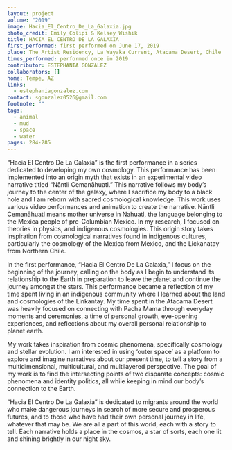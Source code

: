 ```yaml
---
layout: project
volume: "2019"
image: Hacia_El_Centro_De_La_Galaxia.jpg
photo_credit: Emily Colipi & Kelsey Wishik
title: HACIA EL CENTRO DE LA GALAXIA
first_performed: first performed on June 17, 2019
place: The Artist Residency, La Wayaka Current, Atacama Desert, Chile
times_performed: performed once in 2019
contributor: ESTEPHANIA GONZALEZ
collaborators: []
home: Tempe, AZ
links:
  - estephaniagonzalez.com
contact: sgonzalez0526@gmail.com
footnote: ""
tags:
  - animal
  - mud
  - space
  - water
pages: 284-285
---
```


“Hacia El Centro De La Galaxia” is the first performance in a series dedicated to developing my own cosmology. This performance has been implemented into an origin myth that exists in an experimental video narrative titled “Nāntli Cemanāhuatl.” This narrative follows my body’s journey to the center of the galaxy, where I sacrifice my body to a black hole and I am reborn with sacred cosmological knowledge. This work uses various video performances and animation to create the narrative. Nāntli Cemanāhuatl means mother universe in Nahuatl, the language belonging to the Mexica people of pre-Columbian Mexico. In my research, I focused on theories in physics, and indigenous cosmologies. This origin story takes inspiration from cosmological narratives found in indigenous cultures, particularly the cosmology of the Mexica from Mexico, and the Lickanatay from Northern Chile.

In the first performance, “Hacia El Centro De La Galaxia,” I focus on the beginning of the journey, calling on the body as I begin to understand its relationship to the Earth in preparation to leave the planet and continue the journey amongst the stars. This performance became a reflection of my time spent living in an indigenous community where I learned about the land and cosmologies of the Linkantay. My time spent in the Atacama Desert was heavily focused on connecting with Pacha Mama through everyday moments and ceremonies, a time of personal growth, eye-opening experiences, and reflections about my overall personal relationship to planet earth.

My work takes inspiration from cosmic phenomena, specifically cosmology and stellar evolution. I am interested in using ‘outer space’ as a platform to explore and imagine narratives about our present time, to tell a story from a multidimensional, multicultural, and multilayered perspective. The goal of my work is to find the intersecting points of two disparate concepts: cosmic phenomena and identity politics, all while keeping in mind our body’s connection to the Earth.

“Hacia El Centro De La Galaxia” is dedicated to migrants around the world who make dangerous journeys in search of more secure and prosperous futures, and to those who have had their own personal journey in life, whatever that may be. We are all a part of this world, each with a story to tell. Each narrative holds a place in the cosmos, a star of sorts, each one lit and shining brightly in our night sky.

